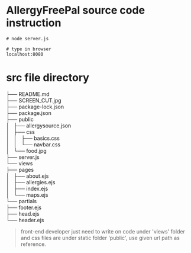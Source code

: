 # AllergyFreePal source code instruction

``` start
# node server.js

# type in browser
localhost:8080
```


# src file directory
├── README.md\
├── SCREEN_CUT.jpg\
├── package-lock.json\
├── package.json\
├── public\
│   ├── allergysource.json\
│   ├── css\
│   │   ├── basics.css\
│   │   └── navbar.css\
│   └── food.jpg\
├── server.js\
└── views\
    ├── pages\
    │   ├── about.ejs\
    │   ├── allergies.ejs\
    │   ├── index.ejs\
    │   └── maps.ejs\
    └── partials\
        ├── footer.ejs\
        ├── head.ejs\
        └── header.ejs

> front-end developer just need to write on code under 'views' folder
and css files are under static folder 'public', use given url path as reference.
